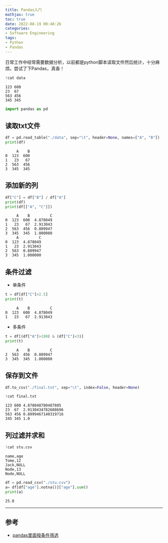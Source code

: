 ```yaml
---
title: Pandas入门
mathjax: true
toc: true
date: 2022-08-19 00:48:26
categories:
- Software Engineering
tags:
- Python
- Pandas
---
```

日常工作中经常需要数据分析，以前都是python脚本读取文件然后统计，十分麻烦。尝试了下Pandas，真香！

<!--more-->

```python
!cat data
```

    123	600
    23	67
    563	456
    345	345



```python
import pandas as pd
```

## 读取txt文件


```python
df = pd.read_table("./data", sep="\t", header=None, names=["A", "B"])    # 添加自定义列名：A, B
print(df)
```

         A    B
    0  123  600
    1   23   67
    2  563  456
    3  345  345


## 添加新的列


```python
df["C"] = df["B"] / df["A"]
print(df)
print(df[["A", "C"]])
```

         A    B         C
    0  123  600  4.878049
    1   23   67  2.913043
    2  563  456  0.809947
    3  345  345  1.000000
         A         C
    0  123  4.878049
    1   23  2.913043
    2  563  0.809947
    3  345  1.000000


## 条件过滤

- 单条件


```python
t = df[df["C"]>2.5]
print(t)
```

         A    B         C
    0  123  600  4.878049
    1   23   67  2.913043


- 多条件


```python
t = df[(df["A"]>100) & (df["C"]<3)]
print(t)
```

         A    B         C
    2  563  456  0.809947
    3  345  345  1.000000


## 保存到文件


```python
df.to_csv("./final.txt", sep="\t", index=False, header=None)
```


```python
!cat final.txt
```

    123	600	4.878048780487805
    23	67	2.9130434782608696
    563	456	0.8099467140319716
    345	345	1.0


## 列过滤并求和

```python
!cat stu.csv
```

    name,age
    Tome,12
    Jack,NULL
    Node,13
    Node,NULL

```python
df = pd.read_csv("./stu.csv")
a= df[df["age"].notna()]["age"].sum()
print(a)
```

    25.0

___

## 参考
- [pandas里面按条件筛选](https://zhuanlan.zhihu.com/p/87334662)
